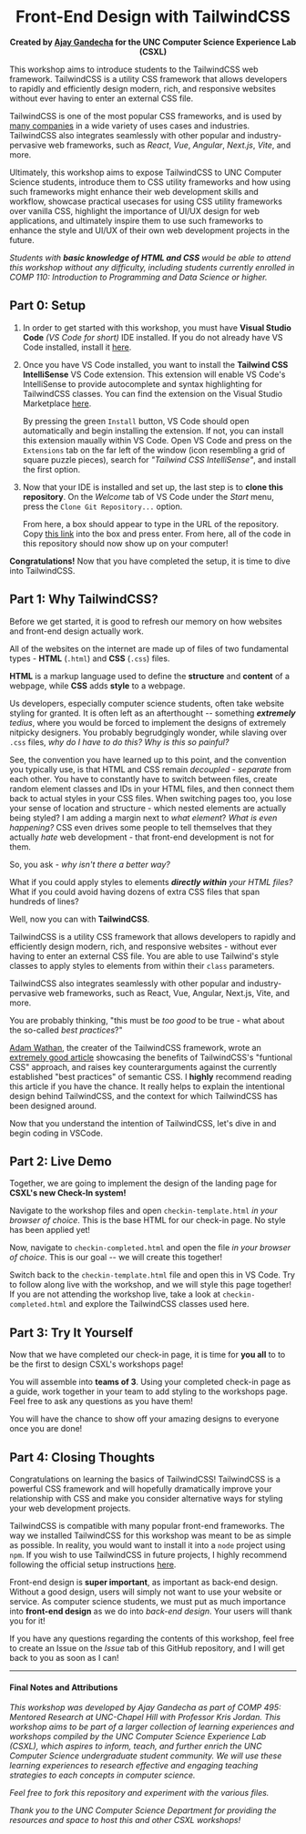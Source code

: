 <h1 align="center">Front-End Design with TailwindCSS</h1>

<p align="center"><b>Created by <a href="https://github.com/ajaygandecha">Ajay Gandecha</a> for the UNC Computer Science Experience Lab (CSXL)</b></p>

This workshop aims to introduce students to the TailwindCSS web framework. TailwindCSS is a utility CSS framework that allows developers to rapidly and efficiently design modern, rich, and responsive websites without ever having to enter an external CSS file. 

TailwindCSS is one of the most popular CSS frameworks, and is used by [many companies](https://tailwindcss.com/showcase) in a wide variety of uses cases and industries. TailwindCSS also integrates seamlessly with other popular and industry-pervasive web frameworks, such as *React*, *Vue*, *Angular*, *Next.js*, *Vite*, and more.

Ultimately, this workshop aims to expose TailwindCSS to UNC Computer Science students, introduce them to CSS utility frameworks and how using such frameworks might enhance their web development skills and workflow, showcase practical usecases for using CSS utility frameworks over vanilla CSS, highlight the importance of UI/UX design for web applications, and ultimately inspire them to use such frameworks to enhance the style and UI/UX of their own web development projects in the future.

*Students with **basic knowledge of HTML and CSS** would be able to attend this workshop without any difficulty, including students currently enrolled in *COMP 110: Introduction to Programming and Data Science* or higher.*

## Part 0: Setup

1. In order to get started with this workshop, you must have **Visual Studio Code** *(VS Code for short)* IDE installed. If you do not already have VS Code installed, install it [here](https://code.visualstudio.com).

2. Once you have VS Code installed, you want to install the **Tailwind CSS IntelliSense** VS Code extension. This extension will enable VS Code's IntelliSense to provide autocomplete and syntax highlighting for TailwindCSS classes. You can find the extension on the Visual Studio Marketplace [here](https://marketplace.visualstudio.com/items?itemName=bradlc.vscode-tailwindcss). 

    By pressing the green `Install` button, VS Code should open automatically and begin installing the extension. If not, you can install this extension maually within VS Code. Open VS Code and press on the `Extensions` tab on the far left of the window (icon resembling a grid of square puzzle pieces), search for *"Tailwind CSS IntelliSense"*, and install the first option.
    
3. Now that your IDE is installed and set up, the last step is to **clone this repository**. On the *Welcome* tab of VS Code under the *Start* menu, press the `Clone Git Repository...` option.

    From here, a box should appear to type in the URL of the repository. Copy [this link](https://github.com/ajaygandecha/tailwindcss-workshop) into the box and press enter. From here, all of the code in this repository should now show up on your computer!
    
**Congratulations!** Now that you have completed the setup, it is time to dive into TailwindCSS.

## Part 1: Why TailwindCSS?

Before we get started, it is good to refresh our memory on how websites and front-end design actually work.

All of the websites on the internet are made up of files of two fundamental types - **HTML** (`.html`) and **CSS** (`.css`) files.

**HTML** is a markup language used to define the **structure** and **content** of a webpage, while **CSS** adds **style** to a webpage.

Us developers, especially computer science students, often take website styling for granted. It is often left as an afterthought -- something ***extremely** tedius*, where you would be forced to implement the designs of extremely nitpicky designers. You probably begrudgingly wonder, while slaving over `.css` files, *why do I have to do this? Why is this so painful?*

See, the convention you have learned up to this point, and the convention you typically use, is that HTML and CSS remain *decoupled* - *separate* from each other. You have to constantly have to switch between files, create random element classes and IDs in your HTML files, and then connect them back to actual styles in your CSS files. When switching pages too, you lose your sense of location and structure - which nested elements are actually being styled? I am adding a margin next to *what element*? *What is even happening?* CSS even drives some people to tell themselves that they actually *hate* web development - that front-end development is not for them.

So, you ask - *why isn't there a better way?*

What if you could apply styles to elements ***directly within** your HTML files?* What if you could avoid having dozens of extra CSS files that span hundreds of lines?

Well, now you can with **TailwindCSS**.

TailwindCSS is a utility CSS framework that allows developers to rapidly and efficiently design modern, rich, and responsive websites - without ever having to enter an external CSS file. You are able to use Tailwind's style classes to apply styles to elements from within their `class` parameters.

TailwindCSS also integrates seamlessly with other popular and industry-pervasive web frameworks, such as React, Vue, Angular, Next.js, Vite, and more.

You are probably thinking, "this must be *too good* to be true - what about the so-called *best practices*?"

[Adam Wathan](https://github.com/adamwathan), the creater of the TailwindCSS framework, wrote an [extremely good article](https://adamwathan.me/css-utility-classes-and-separation-of-concerns/) showcasing the benefits of TailwindCSS's "funtional CSS" approach, and raises key counterarguments against the currently established "best practices" of semantic CSS. I **highly** recommend reading this article if you have the chance. It really helps to explain the intentional design behind TailwindCSS, and the context for which TailwindCSS has been designed around.

Now that you understand the intention of TailwindCSS, let's dive in and begin coding in VSCode.

## Part 2: Live Demo

Together, we are going to implement the design of the landing page for **CSXL's new Check-In system!**

Navigate to the workshop files and open `checkin-template.html` *in your browser of choice*. This is the base HTML for our check-in page. No style has been applied yet!

Now, navigate to `checkin-completed.html` and open the file *in your browser of choice*. This is our goal -- we will create this together!

Switch back to the `checkin-template.html` file and open this in VS Code. Try to follow along live with the workshop, and we will style this page together! If you are not attending the workshop live, take a look at `checkin-completed.html` and explore the TailwindCSS classes used here.

## Part 3: Try It Yourself

Now that we have completed our check-in page, it is time for **you all** to to be the first to design CSXL's workshops page!

You will assemble into **teams of 3**. Using your completed check-in page as a guide, work together in your team to add styling to the workshops page. Feel free to ask any questions as you have them! 

You will have the chance to show off your amazing designs to everyone once you are done!

## Part 4: Closing Thoughts

Congratulations on learning the basics of TailwindCSS! TailwindCSS is a powerful CSS framework and will hopefully dramatically improve your relationship with CSS and make you consider alternative ways for styling your web development projects.

TailwindCSS is compatible with many popular front-end frameworks. The way we installed TailwindCSS for this workshop was meant to be as simple as possible. In reality, you would want to install it into a `node` project using `npm`. If you wish to use TailwindCSS in future projects, I highly recommend following the official setup instructions [here](https://tailwindcss.com/docs/installation).

Front-end design is **super important**, as important as back-end design. Without a good design, users will simply not want to use your website or service. As computer science students, we must put as much importance into **front-end design** as we do into *back-end design*. Your users will thank you for it!

If you have any questions regarding the contents of this workshop, feel free to create an Issue on the *Issue* tab of this GitHub repository, and I will get back to you as soon as I can!

--------

#### Final Notes and Attributions

*This workshop was developed by Ajay Gandecha as part of COMP 495: Mentored Research at UNC-Chapel Hill with Professor Kris Jordan. This workshop aims to be part of a larger collection of learning experiences and workshops compiled by the UNC Computer Science Experience Lab (CSXL), which aspires to inform, teach, and further enrich the UNC Computer Science undergraduate student community. We will use these learning experiences to research effective and engaging teaching strategies to each concepts in computer science.*

*Feel free to fork this repository and experiment with the various files.*

*Thank you to the UNC Computer Science Department for providing the resources and space to host this and other CSXL workshops!*
